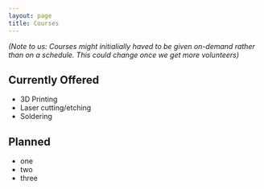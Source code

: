 ```yaml
---
layout: page
title: Courses
---
```


*(Note to us:  Courses might initialially haved to be given on-demand rather than on a schedule.  This could change once we get more volunteers)*

## Currently Offered

* 3D Printing
* Laser cutting/etching
* Soldering

## Planned

* one
* two
* three